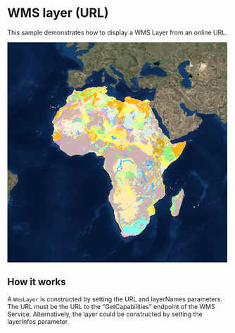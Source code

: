 # WMS layer (URL)

This sample demonstrates how to display a WMS Layer from an online URL.

![](screenshot.png)

## How it works

A `WmsLayer` is constructed by setting the URL and layerNames
parameters. The URL must be the URL to the “GetCapabilities” endpoint of
the WMS Service. Alternatively, the layer could be constructed by
setting the layerInfos parameter.
